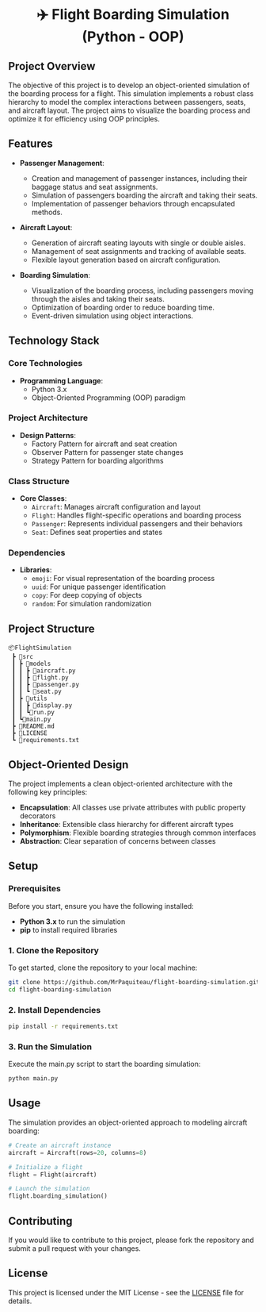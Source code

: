 <h1 align="center"> ✈️ Flight Boarding Simulation (Python - OOP)</h1>

## Project Overview

The objective of this project is to develop an object-oriented simulation of the boarding process for a flight. This simulation implements a robust class hierarchy to model the complex interactions between passengers, seats, and aircraft layout. The project aims to visualize the boarding process and optimize it for efficiency using OOP principles.

## Features

- **Passenger Management**:
  - Creation and management of passenger instances, including their baggage status and seat assignments.
  - Simulation of passengers boarding the aircraft and taking their seats.
  - Implementation of passenger behaviors through encapsulated methods.

- **Aircraft Layout**:
  - Generation of aircraft seating layouts with single or double aisles.
  - Management of seat assignments and tracking of available seats.
  - Flexible layout generation based on aircraft configuration.

- **Boarding Simulation**:
  - Visualization of the boarding process, including passengers moving through the aisles and taking their seats.
  - Optimization of boarding order to reduce boarding time.
  - Event-driven simulation using object interactions.

## Technology Stack

### Core Technologies
- **Programming Language**:
  - Python 3.x
  - Object-Oriented Programming (OOP) paradigm

### Project Architecture
- **Design Patterns**:
  - Factory Pattern for aircraft and seat creation
  - Observer Pattern for passenger state changes
  - Strategy Pattern for boarding algorithms

### Class Structure
- **Core Classes**:
  - `Aircraft`: Manages aircraft configuration and layout
  - `Flight`: Handles flight-specific operations and boarding process
  - `Passenger`: Represents individual passengers and their behaviors
  - `Seat`: Defines seat properties and states

### Dependencies
- **Libraries**:
  - `emoji`: For visual representation of the boarding process
  - `uuid`: For unique passenger identification
  - `copy`: For deep copying of objects
  - `random`: For simulation randomization

## Project Structure

```
📦FlightSimulation
 ┣ 📂src
 ┃ ┣ 📂models
 ┃ ┃ ┣ 🐍aircraft.py
 ┃ ┃ ┣ 🐍flight.py 
 ┃ ┃ ┣ 🐍passenger.py
 ┃ ┃ ┗ 🐍seat.py
 ┃ ┣ 📂utils
 ┃ ┃ ┣ 🐍display.py
 ┃ ┃ ┗🐍run.py
 ┃ ┗🐍main.py
 ┣ 📜README.md
 ┣ 📜LICENSE
 ┗ 📜requirements.txt
```

## Object-Oriented Design

The project implements a clean object-oriented architecture with the following key principles:

- **Encapsulation**: All classes use private attributes with public property decorators
- **Inheritance**: Extensible class hierarchy for different aircraft types
- **Polymorphism**: Flexible boarding strategies through common interfaces
- **Abstraction**: Clear separation of concerns between classes

## Setup

### Prerequisites

Before you start, ensure you have the following installed:

- **Python 3.x** to run the simulation
- **pip** to install required libraries

### 1. Clone the Repository

To get started, clone the repository to your local machine:

```bash
git clone https://github.com/MrPaquiteau/flight-boarding-simulation.git
cd flight-boarding-simulation
```

### 2. Install Dependencies
```bash
pip install -r requirements.txt
```

### 3. Run the Simulation
Execute the main.py script to start the boarding simulation:

```bash
python main.py
```

## Usage

The simulation provides an object-oriented approach to modeling aircraft boarding:

```python
# Create an aircraft instance
aircraft = Aircraft(rows=20, columns=8)

# Initialize a flight
flight = Flight(aircraft)

# Launch the simulation
flight.boarding_simulation()
```

## Contributing

If you would like to contribute to this project, please fork the repository and submit a pull request with your changes.

## License

This project is licensed under the MIT License - see the [LICENSE](LICENSE) file for details.
